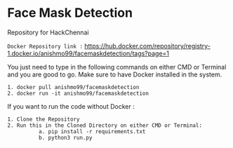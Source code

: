# Face Mask Detection
Repository for HackChennai

```Docker Repository link :``` https://hub.docker.com/repository/registry-1.docker.io/anishmo99/facemaskdetection/tags?page=1

You just need to type in the following commands on either CMD or Terminal and you are good to go.
Make sure to have Docker installed in the system.
```
1. docker pull anishmo99/facemaskdetection
2. docker run -it anishmo99/facemaskdetection
```

If you want to run the code without Docker :
```
1. Clone the Repository 
2. Run this in the Cloned Directory on either CMD or Terminal: 
          a. pip install -r requirements.txt
          b. python3 run.py
```
